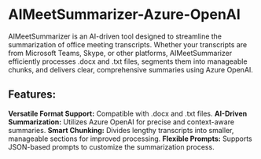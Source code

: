 # AIMeetSummarizer-Azure-OpenAI

AIMeetSummarizer is an AI-driven tool designed to streamline the summarization of office meeting transcripts. Whether your transcripts are from Microsoft Teams, Skype, or other platforms, AIMeetSummarizer efficiently processes .docx and .txt files, segments them into manageable chunks, and delivers clear, comprehensive summaries using Azure OpenAI.

## Features:

**Versatile Format Support:** Compatible with .docx and .txt files.
**AI-Driven Summarization:** Utilizes Azure OpenAI for precise and context-aware summaries.
**Smart Chunking:** Divides lengthy transcripts into smaller, manageable sections for improved processing.
**Flexible Prompts:** Supports JSON-based prompts to customize the summarization process.















